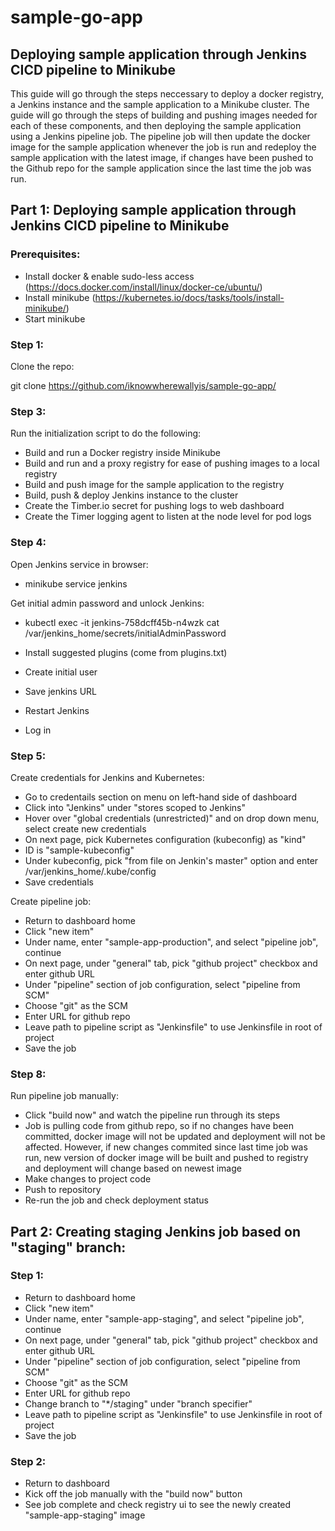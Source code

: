 # sample-go-app
## Deploying sample application through Jenkins CICD pipeline to Minikube

This guide will go through the steps neccessary to deploy a docker registry, a Jenkins instance and the sample application to a Minikube cluster. The guide will go through the steps of building and pushing images needed for each of these components, and then deploying the sample application using a Jenkins pipeline job. The pipeline job will then update the docker image for the sample application whenever the job is run and redeploy the sample application with the latest image, if changes have been pushed to the Github repo for the sample application since the last time the job was run.

## Part 1: Deploying sample application through Jenkins CICD pipeline to Minikube

### Prerequisites:

- Install docker & enable sudo-less access (https://docs.docker.com/install/linux/docker-ce/ubuntu/)
- Install minikube (https://kubernetes.io/docs/tasks/tools/install-minikube/)
- Start minikube

### Step 1: 

Clone the repo: 

git clone https://github.com/iknowwherewallyis/sample-go-app/ 

### Step 3: 

Run the initialization script to do the following:
- Build and run a Docker registry inside Minikube
- Build and run and a proxy registry for ease of pushing images to a local registry
- Build and push image for the sample application to the registry
- Build, push & deploy Jenkins instance to the cluster
- Create the Timber.io secret for pushing logs to web dashboard
- Create the Timer logging agent to listen at the node level for pod logs

### Step 4:

Open Jenkins service in browser:
- minikube service jenkins

Get initial admin password and unlock Jenkins:
- kubectl exec -it jenkins-758dcff45b-n4wzk cat /var/jenkins_home/secrets/initialAdminPassword

- Install suggested plugins (come from plugins.txt) 

- Create initial user

- Save jenkins URL 

- Restart Jenkins

- Log in

### Step 5:

Create credentials for Jenkins and Kubernetes:

- Go to credentails section on menu on left-hand side of dashboard
- Click into "Jenkins" under "stores scoped to Jenkins"
- Hover over "global credentials (unrestricted)" and on drop down menu, select create new credentials
- On next page, pick Kubernetes configuration (kubeconfig) as "kind"
- ID is "sample-kubeconfig"
- Under kubeconfig, pick "from file on Jenkin's master" option and enter /var/jenkins_home/.kube/config
- Save credentials

Create pipeline job:

- Return to dashboard home
- Click "new item"
- Under name, enter "sample-app-production", and select "pipeline job", continue
- On next page, under "general" tab, pick "github project" checkbox and enter github URL
- Under "pipeline" section of job configuration, select "pipeline from SCM"
- Choose "git" as the SCM
- Enter URL for github repo
- Leave path to pipeline script as "Jenkinsfile" to use Jenkinsfile in root of project
- Save the job

### Step 8:

Run pipeline job manually:

- Click "build now" and watch the pipeline run through its steps
- Job is pulling code from github repo, so if no changes have been committed, docker image will not be updated and deployment will not be affected. However, if new changes commited since last time job was run, new version of docker image will be built and pushed to registry and deployment will change based on newest image
- Make changes to project code
- Push to repository
- Re-run the job and check deployment status

## Part 2: Creating staging Jenkins job based on "staging" branch:

### Step 1:

- Return to dashboard home
- Click "new item"
- Under name, enter "sample-app-staging", and select "pipeline job", continue
- On next page, under "general" tab, pick "github project" checkbox and enter github URL
- Under "pipeline" section of job configuration, select "pipeline from SCM"
- Choose "git" as the SCM
- Enter URL for github repo
- Change branch to "*/staging" under "branch specifier"
- Leave path to pipeline script as "Jenkinsfile" to use Jenkinsfile in root of project
- Save the job


### Step 2:

- Return to dashboard
- Kick off the job manually with the "build now" button
- See job complete and check registry ui to see the newly created "sample-app-staging" image





